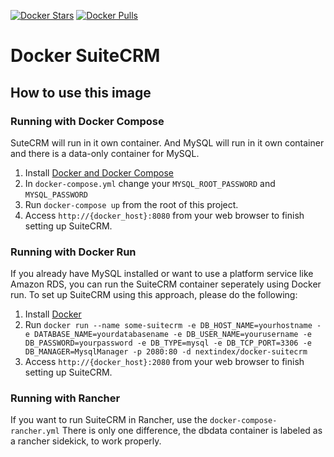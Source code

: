[![Docker Stars](https://img.shields.io/docker/stars/nextindex/docker-suitecrm.svg?style=flat-square)](https://hub.docker.com/r/nextindex/alpine-mailtrain/)
[![Docker Pulls](https://img.shields.io/docker/pulls/nextindex/docker-suitecrm.svg?style=flat-square)](https://hub.docker.com/r/nextindex/alpine-mailtrain/)


# Docker SuiteCRM

## How to use this image

### Running with Docker Compose

SuteCRM will run in it own container. And MySQL will run in it own container and there is a data-only container for MySQL.

1. Install [Docker and Docker Compose](https://docs.docker.com/compose/install/)
2. In `docker-compose.yml` change your `MYSQL_ROOT_PASSWORD` and `MYSQL_PASSWORD`
3. Run `docker-compose up` from the root of this project.
4. Access `http://{docker_host}:8080` from your web browser to finish setting up SuiteCRM.

### Running with Docker Run

If you already have MySQL installed or want to use a platform service like Amazon RDS, you can run the SuiteCRM container seperately using Docker run. To set up SuiteCRM using this approach, please do the following:

1. Install [Docker](http://docs.docker.com/installation/)
2. Run `docker run --name some-suitecrm -e DB_HOST_NAME=yourhostname -e DATABASE_NAME=yourdatabasename -e DB_USER_NAME=yourusername -e DB_PASSWORD=yourpassword -e DB_TYPE=mysql -e DB_TCP_PORT=3306 -e DB_MANAGER=MysqlManager -p 2080:80 -d nextindex/docker-suitecrm`
3. Access `http://{docker_host}:2080` from your web browser to finish setting up SuiteCRM.

### Running with Rancher

If you want to run SuiteCRM in Rancher, use the `docker-compose-rancher.yml`
There is only one difference, the dbdata container is labeled as a rancher sidekick, to work properly.
